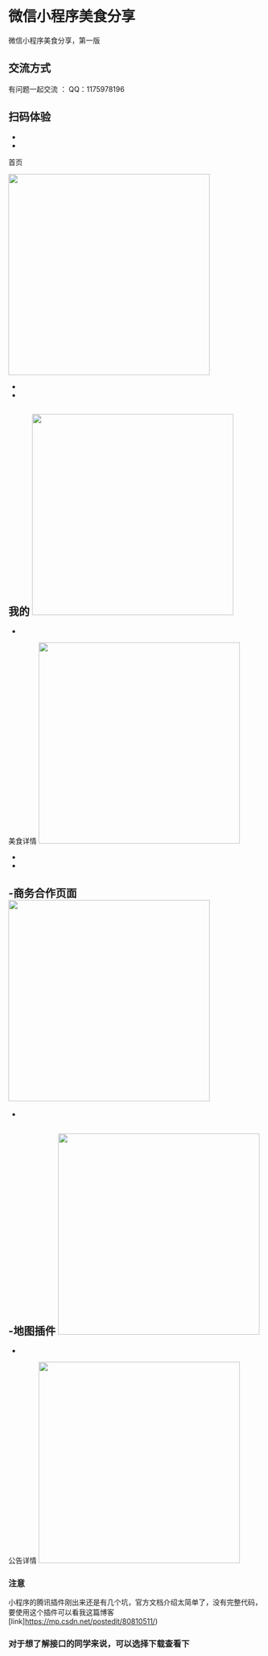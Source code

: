# 微信小程序美食分享
微信小程序美食分享，第一版

## 交流方式

有问题一起交流 ： QQ：1175978196

## 扫码体验
-
-
首页

<p>
<img src="https://ws1.sinaimg.cn/large/006TPfjPgy1fsoefdqjgsj308w0ftjwq.jpg" width="400px">

- 
-
我的
<img src="https://ws1.sinaimg.cn/large/006TPfjPgy1fsoef57py1j30940fwdgb.jpg" width="400px">
- 
- 
美食详情
<img src="https://ws1.sinaimg.cn/large/006TPfjPgy1fsoefeavnnj308z0fpafn.jpg" width="400px">

-
-
-商务合作页面
<img src="https://ws1.sinaimg.cn/large/006TPfjPgy1fsoef58fmoj30920ftgm5.jpg" width="400px">
-
-
-地图插件
<img src="https://ws1.sinaimg.cn/large/006TPfjPgy1fsoefeavpuj308x0fugr6.jpg" width="400px">
-
-
公告详情
<img src="https://ws1.sinaimg.cn/large/006TPfjPgy1fsoefbyc1ij308y0fwgpr.jpg" width="400px">

</p>

### 注意
小程序的腾讯插件刚出来还是有几个坑，官方文档介绍太简单了，没有完整代码，要使用这个插件可以看我这篇博客 [link]https://mp.csdn.net/postedit/80810511/)

### 对于想了解接口的同学来说，可以选择下载查看下
